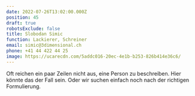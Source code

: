 ```yaml
---
date: 2022-07-26T13:02:00.000Z
position: 45
draft: true
robotsExclude: false
title: Slobodan Simic
function: Lackierer, Schreiner
email: simic@3dimensional.ch
phone: +41 44 422 44 25
image: https://ucarecdn.com/5addc016-20ec-4e1b-b253-826b414e36c6/
---
```

Oft reichen ein paar Zeilen nicht aus, eine Person zu beschreiben.
Hier könnte das der Fall sein. 
Oder wir suchen einfach noch nach der richtigen Formulierung.
